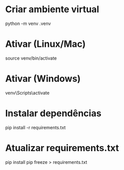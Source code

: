 # Criar ambiente virtual
python -m venv .venv

# Ativar (Linux/Mac)
source venv/bin/activate

# Ativar (Windows)
venv\Scripts\activate

# Instalar dependências
pip install -r requirements.txt

# Atualizar requirements.txt
pip install <lib>
pip freeze > requirements.txt